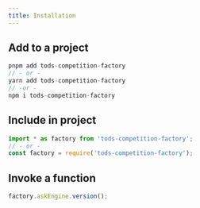 ```yaml
---
title: Installation
---
```


## Add to a project

```js
pnpm add tods-competition-factory
// - or -
yarn add tods-competition-factory
// -or -
npm i tods-competition-factory
```

## Include in project

```js
import * as factory from 'tods-competition-factory';
// - or -
const factory = require('tods-competition-factory');
```

## Invoke a function

```js
factory.askEngine.version();
```

